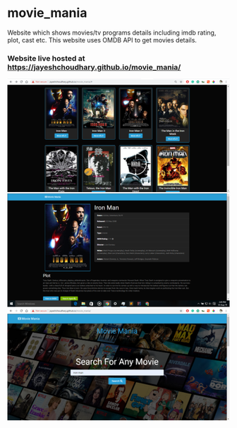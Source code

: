 # movie_mania
Website which shows movies/tv programs details including imdb rating, plot, cast etc. This website uses OMDB API to get movies details.

### Website live hosted at https://jayeshchoudhary.github.io/movie_mania/

![alt text](https://github.com/jayeshchoudhary/movie_mania/blob/master/search.PNG)
![alt text](https://github.com/jayeshchoudhary/movie_mania/blob/master/movies.PNG)
![alt text](https://github.com/jayeshchoudhary/movie_mania/blob/master/Capture.PNG)
